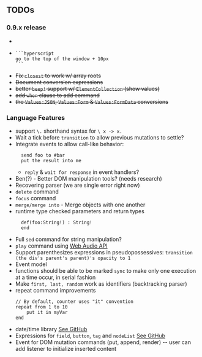 ## TODOs

### 0.9.x release
* ~~~Allow `window` to work w/ `go` cmd~~~
* ~~~Allow offset w/ `go`:~~
  ```hyperscript
  go to the top of the window + 10px
  ```
* ~~Fix `closest` to work w/ array roots~~
* ~~Document conversion expressions~~
* ~~better `beep!` support w/ `ElementCollection` (show values)~~
* ~~add `when` clause to add command~~
* ~~the `Values:JSON`, `Values:Form` & `Values:FormData` conversions~~

### Language Features
* support `\.` shorthand syntax for `\ x -> x.`
* Wait a tick before `transition` to allow previous mutations to settle?
* Integrate events to allow call-like behavior:
  ```applescript
    send foo to #bar
    put the result into me
  ```
  * `reply` & `wait for response` in event handlers?
* Ben(?) - Better DOM manipulation tools? (needs research)
* Recovering parser (we are single error right now)
* `delete` command
* `focus` command
* `merge/merge into` - Merge objects with one another
* runtime type checked parameters and return types
  ```text
    def(foo:String!) : String!
    end
  ```
* Full `sed` command for string manipulation?
* `play` command using [Web Audio API](https://developer.mozilla.org/en-US/docs/Web/API/Web_Audio_API)
* Support parenthesizes expressions in pseudopossessives: `transition (the div's parent's parent)'s opacity to 1`
* Event model
* functions should be able to be marked `sync` to make only one execution at a time occur, in serial fashion
* Make `first, last, random` work as identifiers (backtracking parser)
* repeat command improvements
    ```
    // By default, counter uses "it" convention
    repeat from 1 to 10
        put it in myVar
    end

    ```
* date/time library [See GitHub](https://github.com/bigskysoftware/_hyperscript/issues/123)
* Expressions for `field`, `button`, `tag` and `nodeList` [See GitHub](https://github.com/bigskysoftware/_hyperscript/issues/121)
* Event for DOM mutation commands (put, append, render) -- user can add listener to initialize inserted content
